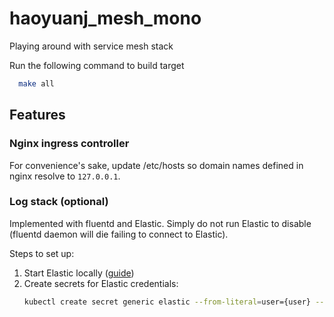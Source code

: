 # haoyuanj_mesh_mono
Playing around with service mesh stack

Run the following command to build target
```bash
  make all
```
## Features

### Nginx ingress controller

For convenience's sake, update /etc/hosts so domain names defined in nginx resolve to `127.0.0.1`.

### Log stack (optional)

Implemented with fluentd and Elastic. Simply do not run Elastic
to disable (fluentd daemon will die failing to connect to Elastic).

Steps to set up:
1. Start Elastic locally ([guide](https://www.elastic.co/docs/solutions/search/run-elasticsearch-locally))
2. Create secrets for Elastic credentials:
   ```bash
   kubectl create secret generic elastic --from-literal=user={user} --from-literal=password={password}
   ```